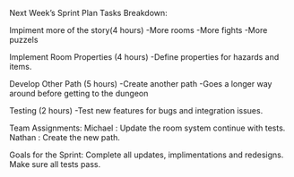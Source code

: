 Next Week’s Sprint Plan
Tasks Breakdown:

Impiment more of the story(4 hours)
-More rooms
-More fights
-More puzzels


Implement Room Properties (4 hours)
-Define properties for hazards and items.

Develop Other Path (5 hours)
-Create another path
-Goes a longer way around before getting to the dungeon



Testing (2 hours)
-Test new features for bugs and integration issues.

Team Assignments:
Michael : Update the room system continue with tests.
Nathan  : Create the new path.

Goals for the Sprint:
Complete all updates, implimentations and redesigns.
Make sure all tests pass.
